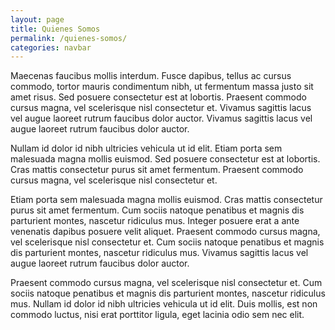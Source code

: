 ```yaml
---
layout: page
title: Quienes Somos
permalink: /quienes-somos/
categories: navbar
---
```


Maecenas faucibus mollis interdum. Fusce dapibus, tellus ac cursus commodo, tortor mauris condimentum nibh, ut fermentum massa justo sit amet risus. Sed posuere consectetur est at lobortis. Praesent commodo cursus magna, vel scelerisque nisl consectetur et. Vivamus sagittis lacus vel augue laoreet rutrum faucibus dolor auctor. Vivamus sagittis lacus vel augue laoreet rutrum faucibus dolor auctor.

Nullam id dolor id nibh ultricies vehicula ut id elit. Etiam porta sem malesuada magna mollis euismod. Sed posuere consectetur est at lobortis. Cras mattis consectetur purus sit amet fermentum. Praesent commodo cursus magna, vel scelerisque nisl consectetur et.

Etiam porta sem malesuada magna mollis euismod. Cras mattis consectetur purus sit amet fermentum. Cum sociis natoque penatibus et magnis dis parturient montes, nascetur ridiculus mus. Integer posuere erat a ante venenatis dapibus posuere velit aliquet. Praesent commodo cursus magna, vel scelerisque nisl consectetur et. Cum sociis natoque penatibus et magnis dis parturient montes, nascetur ridiculus mus. Vivamus sagittis lacus vel augue laoreet rutrum faucibus dolor auctor.

Praesent commodo cursus magna, vel scelerisque nisl consectetur et. Cum sociis natoque penatibus et magnis dis parturient montes, nascetur ridiculus mus. Nullam id dolor id nibh ultricies vehicula ut id elit. Duis mollis, est non commodo luctus, nisi erat porttitor ligula, eget lacinia odio sem nec elit.
